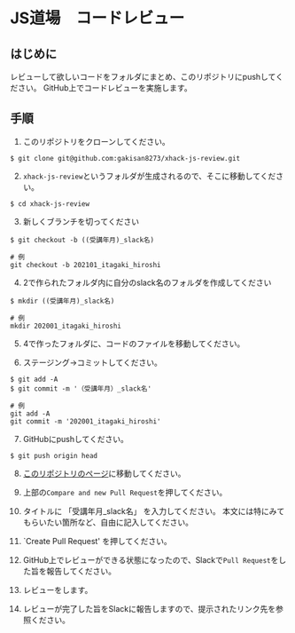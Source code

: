# JS道場　コードレビュー

## はじめに
レビューして欲しいコードをフォルダにまとめ、このリポジトリにpushしてください。
GitHub上でコードレビューを実施します。

## 手順

1. このリポジトリをクローンしてください。
```
$ git clone git@github.com:gakisan8273/xhack-js-review.git
```

2. `xhack-js-review`というフォルダが生成されるので、そこに移動してください。
```
$ cd xhack-js-review
```

3. 新しくブランチを切ってください
```
$ git checkout -b ((受講年月)_slack名)

# 例
git checkout -b 202101_itagaki_hiroshi
```

4. 2で作られたフォルダ内に自分のslack名のフォルダを作成してください
```
$ mkdir ((受講年月)_slack名)

# 例
mkdir 202001_itagaki_hiroshi
```

5. 4で作ったフォルダに、コードのファイルを移動してください。

6. ステージング→コミットしてください。
```
$ git add -A
$ git commit -m '（受講年月）_slack名'

# 例
git add -A
git commit -m '202001_itagaki_hiroshi'
```

7. GitHubにpushしてください。

```
$ git push origin head
```

8. [このリポジトリのページ](https://github.com/gakisan8273/xhack-js-review)に移動してください。

9. 上部の`Compare and new Pull Request`を押してください。

10. タイトルに 「受講年月_slack名」 を入力してください。
本文には特にみてもらいたい箇所など、自由に記入してください。

11. `Create Pull Request' を押してください。

12. GitHub上でレビューができる状態になったので、Slackで`Pull Request`をした旨を報告してください。

13. レビューをします。

14. レビューが完了した旨をSlackに報告しますので、提示されたリンク先を参照ください。
